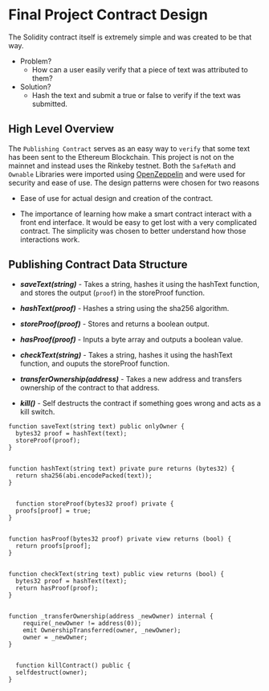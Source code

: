 # Final Project Contract Design

The Solidity contract itself is extremely simple and was created to be that way.

* Problem?
    * How can a user easily verify that a piece of text was attributed to them?
* Solution?
    * Hash the text and submit a true or false to verify if the text was submitted.

## High Level Overview

The `Publishing Contract` serves as an easy way to `verify` that some text has been sent to the Ethereum Blockchain. This project is not on the mainnet and instead uses the Rinkeby testnet. Both the `SafeMath` and `Ownable` Libraries were imported using [OpenZeppelin](https://openzeppelin.org/) and were used for security and ease of use. The design patterns were chosen for two reasons
  * Ease of use for actual design and creation of the contract.
  
  * The importance of learning how make a smart contract interact with a front end interface. It would be easy to get lost with a very complicated contract. The simplicity was chosen to better understand how those interactions work.
  

## Publishing Contract Data Structure

* ***saveText(string)*** - Takes a string, hashes it using the hashText function, and stores the output (`proof`) in the storeProof function.

* ***hashText(proof)*** - Hashes a string using the sha256 algorithm.

* ***storeProof(proof)*** - Stores and returns a boolean output.

* ***hasProof(proof)*** - Inputs a byte array and outputs a boolean value.

* ***checkText(string)*** - Takes a string, hashes it using the hashText function, and ouputs the storeProof function.

* ***transferOwnership(address)*** - Takes a new address and transfers ownership of the contract to that address.

* ***kill()*** - Self destructs the contract if something goes wrong and acts as a kill switch.

```
function saveText(string text) public onlyOwner {
  bytes32 proof = hashText(text);
  storeProof(proof);
}


function hashText(string text) private pure returns (bytes32) {
  return sha256(abi.encodePacked(text));
}


  function storeProof(bytes32 proof) private {
  proofs[proof] = true;
}


function hasProof(bytes32 proof) private view returns (bool) {
  return proofs[proof];
}


function checkText(string text) public view returns (bool) {
  bytes32 proof = hashText(text);
  return hasProof(proof);
}


function _transferOwnership(address _newOwner) internal {
    require(_newOwner != address(0));
    emit OwnershipTransferred(owner, _newOwner);
    owner = _newOwner;
}
  
  
  function killContract() public {
  selfdestruct(owner);
}
```
